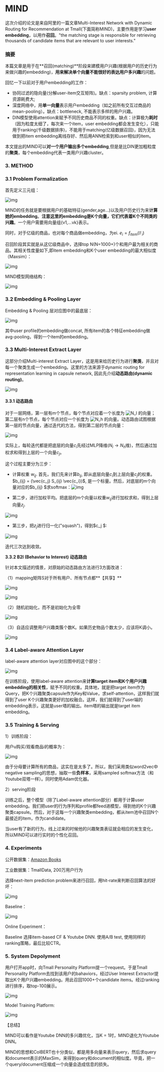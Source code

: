 

# MIND

这次介绍的论文是来自阿里的一篇文章Multi-Interest Network with Dynamic Routing for Recommendation at Tmall(下面简称MIND)，主要作用是学习**user embedding**，以用作**召回**。"the matching stage is responsible for retrieving thousands of candidate items that are relevant to user interests."

### 摘要

本篇文章是用于在**召回(matching)**阶段来建模用户兴趣(根据用户的历史行为来做兴趣的embedding)，**用来解决单个向量不能很好的表达用户多兴趣**的问题。



回忆一下以前对于用户embedding的工作：

- 协同过滤的隐向量(分解user-item交互矩阵)。缺点：sparsity problem, 计算资源耗费大;
- 深度网络中，用**单一向量**表示用户embedding（如之前所有交互过商品的mean-pooling）。缺点：bottleneck, 不能表示多样的用户兴趣。
- DIN模型使用attention来赋予不同历史商品不同的权重。缺点：计算极为**耗时**（因为粒度太细了，每次来一个item，user embedding都会发生变化），只能用于ranking(千级数据排序)，不能用于matching(亿级数据召回)，因为无法做到把item embedding离线存好、然后用ANN检索到和user相似的item。

本文提出的MIND可以**对一个用户输出多个embedding**,但是是比DIN更加粗粒度的**聚类**，每个embedding代表一类用户兴趣cluster。

### 3. METHOD

### 3.1 Problem Formalization

首先定义三元组：

![img](https://pic3.zhimg.com/v2-0d30a3b56ceb380f2159e89dad3fff4e_b.jpeg)

MIND的任务就是要根据用户的基础特征(gender,age...)以及用户历史行为来**计算她的embedding**。**注意这里的embedding是K个向量，它们代表着K个不同类的兴趣**。一个用户需要用向量组{v1,...vk}表示。

同时，对于亿级的商品，也对每个商品做embedding，为ei. $e_i = f_{item}(\mathbb{F}_i)$

召回阶段其实就是从这亿级商品中，选择top N(N=1000+)个和用户最为相关的商品。其相关性度量如下,即item embedding和K个user embedding的最大相似度（Maxsim）：

![img](https://pic1.zhimg.com/v2-b230d3e567563378b09316680f15dcc0_b.jpeg)

MIND模型网络结构：

![img](https://pic4.zhimg.com/v2-10c32a18fdeafb02a8323c25b16bf0f7_b.jpeg)





### 3.2 Embedding & Pooling Layer

Embedding & Pooling 层对应图中的最底层：

![img](https://pic1.zhimg.com/v2-8d62460afb840f395feac965043050f0_b.jpeg)

其中user profile的embedding做concat, 所有item的各个特征embedding做avg-pooling，得到一个item的embedding。

### 3.3 Multi-Interest Extract Layer

这部分介绍Multi-interest Extract Layer，这是用来给历史行为进行**聚类**，并且对每一个聚类生成一个embedding。这里的方法来源于dynamic routing for representation learning in capsule network, 因此先介绍**动态路由(dynamic routing)**。

![img](https://pic4.zhimg.com/v2-187f2e58d3e5055f73c80c2ffa847617_b.jpeg)

#### 3.3.1 动态路由

对于一层网络，第一层有m个节点，每个节点对应着一个长度为 ![N_l](https://www.zhihu.com/equation?tex=N_l) 的向量；第二层有n个节点，每个节点对应一个长度为 ![N_h](https://www.zhihu.com/equation?tex=N_h) 的向量。动态路由试图根据第一层的节点向量，通过迭代的方法，得到第二层的节点向量：

![img](https://pic3.zhimg.com/v2-5a34c48f9c95c12b905b2157e1a4c05a_b.jpeg)

实际上，每轮迭代都是把底层的向量$c_i$先经过MLP降维($N_l \rightarrow N_h$维)，然后通过加权求和得到上层的一个向量$c_j$。

这个过程主要分为三步：

- 计算权重 $w_{ij}$. 首先，我们先来计算$b_{ij}$, 即从底层向量$c_i$到上层向量$c_j$的权重。$b_{ij} = (\vec{c_j} S_{ij} \vec{c_i})$, 是一个标量。然后，对底层的m个向量对应的$b_{ij} $求softmax：![img](https://pic2.zhimg.com/80/v2-7f204e7b0813ee4a0ea8c69dbed8d84f_1440w.png)

- 第二步，进行加权平均。把底层的m个向量以权重$w_{ij}$进行加权求和，得到上层向量$z_j$.

![img](https://pic3.zhimg.com/80/v2-9edbad2a3d190d2bf47906dfc8ffbc6b_1440w.png)

- 第三步，把$z_j$进行归一化("squash")，得到$c_j $:

![img](https://pic2.zhimg.com/80/v2-907789160695714ac5e560e831861395_1440w.png)

迭代三次达到收敛。

**3.3.2 B2I (Behavior to Interest) 动态路由**

针对本文描述的情景，对原始的动态路由方法进行3方面改进：

（1）mapping矩阵S对于所有用户、所有节点都**【共享】**

![img](https://pic4.zhimg.com/v2-3e3bc3fb225e067a8a7564d8a04016c7_b.jpeg)

![img](https://pic3.zhimg.com/v2-3dbe93e936e920f2a149624718850c0e_b.jpeg)

（2）随机初始化，而不是初始化为全零

![img](https://pic4.zhimg.com/v2-e1917181535f512f9b3a26beae1a310f_b.jpeg)

（3）自适应调整用户兴趣类簇个数K。如果历史物品个数太少，应该将K调小。

![img](https://pic4.zhimg.com/v2-5492acf0e3c7ff60154b63deade401f3_b.jpeg)

### 3.4 Label-aware Attention Layer

label-aware attention layer对应图中的这个部分：

![img](https://pic3.zhimg.com/v2-1a215b747db243dcf642691f8642f322_b.jpg)

在训练阶段，使用label-aware attention来**计算target item和K个用户兴趣embedding的相关性**，赋予不同的权重。具体地，就是把target item作为Query，把K个兴趣聚类capsule作为Key和Value，求self-attention，这样我们就得到了user K个兴趣聚类更好的加权融合。这样，我们就得到了user端的embedding表示，这就是user塔的输出。item塔的输出就是target item embedding。

### 3.5 Training & Serving

1）训练阶段：

用户u购买/观看商品i的概率为：

![img](https://pic4.zhimg.com/v2-1f7e63f36b24a71780aa983be0358357_b.jpg)

由于分母要计算所有的商品，这实在是太多了。所以，我们采用类似word2vec中negative sampling的思想，抽取一些**负样本**，采用sampled softmax方法（和Youtube双塔一样）。同时使用Adam优化器。

2）serving阶段

训练之后，整个模型（除了Label-aware attention部分）都用于计算user embedding。我们把user的行为序列和profile都feed进模型，得到他的K个兴趣聚类capsule。然后，对于这每一个兴趣聚类embedding，都从item池中召回N个最接近的item，作为candidate。

当user有了新的行为，线上过来的时候他的兴趣聚类表征就会相应的发生变化，所以MIND可以进行实时的个性化召回。

### 4. Experiments

公开数据集：[Amazon Books](http://jmcauley.ucsd.edu/data/amazon)

工业数据集：TmallData, 200万用户行为

选择next-item prediction problem来进行召回，用hit-rate来判断召回算法的好坏：

![img](https://pic2.zhimg.com/v2-89b1668dfee63d27e6385be42ce7b6f5_b.jpg)

Baseline：

![img](https://pic2.zhimg.com/v2-0a93bf91b7744536013f2cdb86f620b9_b.jpg)

Online Experiment：

Baseline 选择item-based CF & Youtube DNN. 使用A/B test, 使用同样的ranking策略，最后比较CTR。

### 5. System Depolyment

用户打开app时，向Tmall Personality Platform提一个request。于是Tmall Personality Platform去找到该用户的bahaviors，经过User Interest Extractor提取出K个用户兴趣embedding。用此召回1000+个candidate items。经过ranking进行排序，取top-100展示。

![img](https://pic2.zhimg.com/v2-83eda61a1a572b7539fe126480e7af9d_b.jpeg)

Model Training Platform:

![img](https://pic4.zhimg.com/v2-31384d946491534f80efe45ee5460a57_b.jpeg)





【总结】

MIND可以看作是Youtube DNN的多兴趣优化，当K = 1时，MIND退化为Youtube DNN。

MIND的思想和ColBERT也十分类似，都是用多向量来表示query，然后求query和document表示的MaxSim，来得到query和document的相似度。毕竟，把一个query/document压缩成一个向量会造成信息的损失。